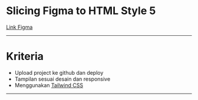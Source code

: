 # Slicing Figma to HTML Style 5

[Link Figma](https://www.figma.com/file/i1cg2Rg0Jn0usMMYviXA1S/Template-Website-Sekolah?type=design&node-id=0-1&t=A8MhTs1NHo0zKFFC-0)

---

# Kriteria

-   Upload project ke github dan deploy
-   Tampilan sesuai desain dan responsive
-   Menggunakan [Tailwind CSS](https://tailwindcss.com/)

---
